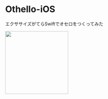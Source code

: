 # Othello-iOS
エクササイズがてらSwiftでオセロをつくってみた

<img src="https://gyazo.com/9f0ffda16ba36e560d272d94eb6585e2.gif" width=200px height=auto>
